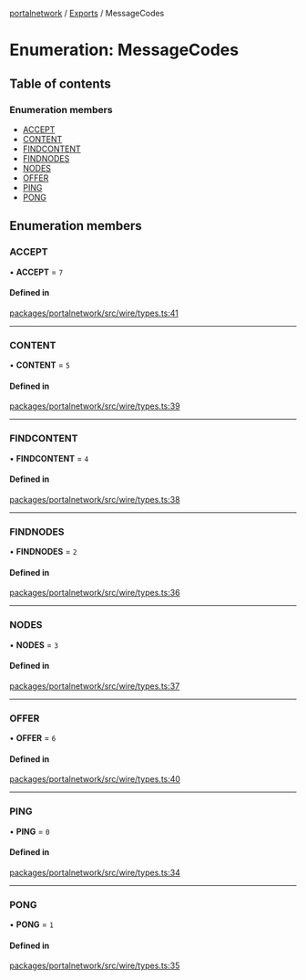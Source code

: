 [portalnetwork](../README.md) / [Exports](../modules.md) / MessageCodes

# Enumeration: MessageCodes

## Table of contents

### Enumeration members

- [ACCEPT](MessageCodes.md#accept)
- [CONTENT](MessageCodes.md#content)
- [FINDCONTENT](MessageCodes.md#findcontent)
- [FINDNODES](MessageCodes.md#findnodes)
- [NODES](MessageCodes.md#nodes)
- [OFFER](MessageCodes.md#offer)
- [PING](MessageCodes.md#ping)
- [PONG](MessageCodes.md#pong)

## Enumeration members

### ACCEPT

• **ACCEPT** = `7`

#### Defined in

[packages/portalnetwork/src/wire/types.ts:41](https://github.com/ethereumjs/ultralight/blob/51c7177/packages/portalnetwork/src/wire/types.ts#L41)

___

### CONTENT

• **CONTENT** = `5`

#### Defined in

[packages/portalnetwork/src/wire/types.ts:39](https://github.com/ethereumjs/ultralight/blob/51c7177/packages/portalnetwork/src/wire/types.ts#L39)

___

### FINDCONTENT

• **FINDCONTENT** = `4`

#### Defined in

[packages/portalnetwork/src/wire/types.ts:38](https://github.com/ethereumjs/ultralight/blob/51c7177/packages/portalnetwork/src/wire/types.ts#L38)

___

### FINDNODES

• **FINDNODES** = `2`

#### Defined in

[packages/portalnetwork/src/wire/types.ts:36](https://github.com/ethereumjs/ultralight/blob/51c7177/packages/portalnetwork/src/wire/types.ts#L36)

___

### NODES

• **NODES** = `3`

#### Defined in

[packages/portalnetwork/src/wire/types.ts:37](https://github.com/ethereumjs/ultralight/blob/51c7177/packages/portalnetwork/src/wire/types.ts#L37)

___

### OFFER

• **OFFER** = `6`

#### Defined in

[packages/portalnetwork/src/wire/types.ts:40](https://github.com/ethereumjs/ultralight/blob/51c7177/packages/portalnetwork/src/wire/types.ts#L40)

___

### PING

• **PING** = `0`

#### Defined in

[packages/portalnetwork/src/wire/types.ts:34](https://github.com/ethereumjs/ultralight/blob/51c7177/packages/portalnetwork/src/wire/types.ts#L34)

___

### PONG

• **PONG** = `1`

#### Defined in

[packages/portalnetwork/src/wire/types.ts:35](https://github.com/ethereumjs/ultralight/blob/51c7177/packages/portalnetwork/src/wire/types.ts#L35)
